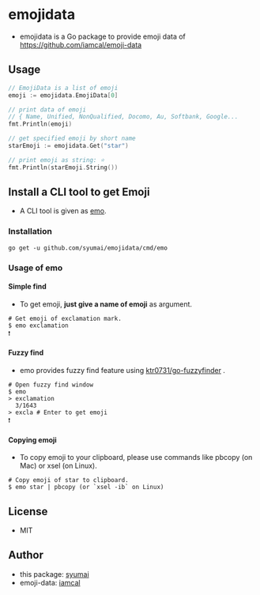 # emojidata

- emojidata is a Go package to provide emoji data of https://github.com/iamcal/emoji-data

## Usage

```go
// EmojiData is a list of emoji
emoji := emojidata.EmojiData[0]

// print data of emoji
// { Name, Unified, NonQualified, Docomo, Au, Softbank, Google...
fmt.Println(emoji)

// get specified emoji by short name
starEmoji := emojidata.Get("star")

// print emoji as string: ⭐
fmt.Println(starEmoji.String())
```

## Install a CLI tool to get Emoji

- A CLI tool is given as [emo](https://github.com/syumai/emojidata/blob/master/cmd/emo).

### Installation

```
go get -u github.com/syumai/emojidata/cmd/emo
```

### Usage of emo

#### Simple find

- To get emoji, **just give a name of emoji** as argument.

```
# Get emoji of exclamation mark.
$ emo exclamation
❗
```

#### Fuzzy find

* emo provides fuzzy find feature using [ktr0731/go-fuzzyfinder](https://github.com/ktr0731/go-fuzzyfinder) .

```
# Open fuzzy find window
$ emo
> exclamation
  3/1643
> excla # Enter to get emoji
❗
```

#### Copying emoji

- To copy emoji to your clipboard, please use commands like pbcopy (on Mac) or xsel (on Linux).

```
# Copy emoji of star to clipboard.
$ emo star | pbcopy (or `xsel -ib` on Linux)
```

## License

- MIT

## Author

- this package: [syumai](https://github.com/syumai)
- emoji-data: [iamcal](https://github.com/iamcal)
